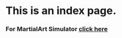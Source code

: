 <html>
  <body>
    <h1>This is an index page.</h1>
    <p><h3>
      For MartialArt Simulator
      <a href="https://siddhesh-232.github.io/">click here</a>
    </h3>
    </p>
  </body>
</html>

